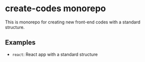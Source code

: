 # create-codes monorepo

This is monorepo for creating new front-end codes with a standard structure.

## Examples

- `react`: React app with a standard structure
